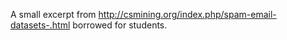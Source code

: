 A small excerpt from http://csmining.org/index.php/spam-email-datasets-.html borrowed for students.
